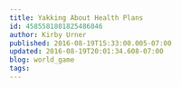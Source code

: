 ```yaml
---
title: Yakking About Health Plans
id: 4585581801825486846
author: Kirby Urner
published: 2016-08-19T15:33:00.005-07:00
updated: 2016-08-19T20:01:34.608-07:00
blog: world_game
tags: 
---
```



